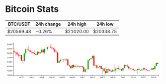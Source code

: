 # Bitcoin Stats

BTC/USDT|24h change|24h high|24h low|
|---|---|---|---|
|$20569.48|-0.26%|$21020.00|$20338.75|

<img src="./chart.svg">
